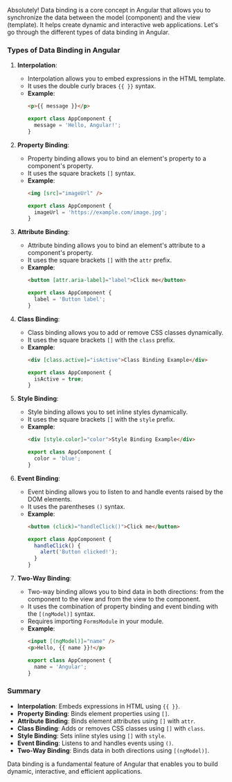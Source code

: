 Absolutely! Data binding is a core concept in Angular that allows you to synchronize the data between the model (component) and the view (template). It helps create dynamic and interactive web applications. Let's go through the different types of data binding in Angular.

### Types of Data Binding in Angular

1. **Interpolation**:
   - Interpolation allows you to embed expressions in the HTML template.
   - It uses the double curly braces `{{ }}` syntax.
   - **Example**:
     ```html
     <p>{{ message }}</p>
     ```
     ```typescript
     export class AppComponent {
       message = 'Hello, Angular!';
     }
     ```

2. **Property Binding**:
   - Property binding allows you to bind an element's property to a component's property.
   - It uses the square brackets `[]` syntax.
   - **Example**:
     ```html
     <img [src]="imageUrl" />
     ```
     ```typescript
     export class AppComponent {
       imageUrl = 'https://example.com/image.jpg';
     }
     ```

3. **Attribute Binding**:
   - Attribute binding allows you to bind an element's attribute to a component's property.
   - It uses the square brackets `[]` with the `attr` prefix.
   - **Example**:
     ```html
     <button [attr.aria-label]="label">Click me</button>
     ```
     ```typescript
     export class AppComponent {
       label = 'Button label';
     }
     ```

4. **Class Binding**:
   - Class binding allows you to add or remove CSS classes dynamically.
   - It uses the square brackets `[]` with the `class` prefix.
   - **Example**:
     ```html
     <div [class.active]="isActive">Class Binding Example</div>
     ```
     ```typescript
     export class AppComponent {
       isActive = true;
     }
     ```

5. **Style Binding**:
   - Style binding allows you to set inline styles dynamically.
   - It uses the square brackets `[]` with the `style` prefix.
   - **Example**:
     ```html
     <div [style.color]="color">Style Binding Example</div>
     ```
     ```typescript
     export class AppComponent {
       color = 'blue';
     }
     ```

6. **Event Binding**:
   - Event binding allows you to listen to and handle events raised by the DOM elements.
   - It uses the parentheses `()` syntax.
   - **Example**:
     ```html
     <button (click)="handleClick()">Click me</button>
     ```
     ```typescript
     export class AppComponent {
       handleClick() {
         alert('Button clicked!');
       }
     }
     ```

7. **Two-Way Binding**:
   - Two-way binding allows you to bind data in both directions: from the component to the view and from the view to the component.
   - It uses the combination of property binding and event binding with the `[(ngModel)]` syntax.
   - Requires importing `FormsModule` in your module.
   - **Example**:
     ```html
     <input [(ngModel)]="name" />
     <p>Hello, {{ name }}!</p>
     ```
     ```typescript
     export class AppComponent {
       name = 'Angular';
     }
     ```

### Summary

- **Interpolation**: Embeds expressions in HTML using `{{ }}`.
- **Property Binding**: Binds element properties using `[]`.
- **Attribute Binding**: Binds element attributes using `[]` with `attr`.
- **Class Binding**: Adds or removes CSS classes using `[]` with `class`.
- **Style Binding**: Sets inline styles using `[]` with `style`.
- **Event Binding**: Listens to and handles events using `()`.
- **Two-Way Binding**: Binds data in both directions using `[(ngModel)]`.

Data binding is a fundamental feature of Angular that enables you to build dynamic, interactive, and efficient applications. 